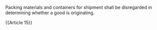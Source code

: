 Packing materials and containers for shipment shall be disregarded in determining whether a good is originating.

{{Article 15}}